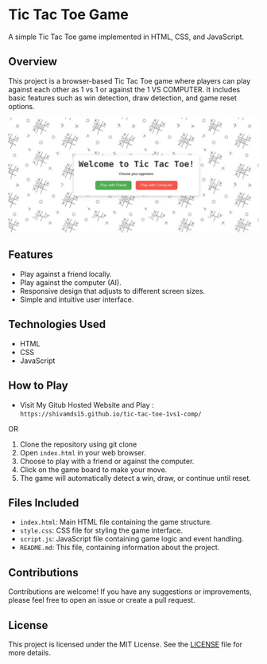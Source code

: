 # Tic Tac Toe Game

A simple Tic Tac Toe game implemented in HTML, CSS, and JavaScript.

## Overview

This project is a browser-based Tic Tac Toe game where players can play against each other as 1 vs 1 or against the 1 VS COMPUTER. It includes basic features such as win detection, draw detection, and game reset options.

![Tic Tac Toe Screenshot](./image/Startpage.jpg)

## Features

- Play against a friend locally.
- Play against the computer (AI).
- Responsive design that adjusts to different screen sizes.
- Simple and intuitive user interface.

## Technologies Used

- HTML
- CSS
- JavaScript

## How to Play

- Visit My Gitub Hosted Website and Play :
`https://shivamds15.github.io/tic-tac-toe-1vs1-comp/`

OR

1. Clone the repository using git clone
2. Open `index.html` in your web browser.
3. Choose to play with a friend or against the computer.
4. Click on the game board to make your move.
5. The game will automatically detect a win, draw, or continue until reset.

## Files Included

- `index.html`: Main HTML file containing the game structure.
- `style.css`: CSS file for styling the game interface.
- `script.js`: JavaScript file containing game logic and event handling.
- `README.md`: This file, containing information about the project.

## Contributions

Contributions are welcome! If you have any suggestions or improvements, please feel free to open an issue or create a pull request.

## License

This project is licensed under the MIT License. See the [LICENSE](LICENSE) file for more details.
